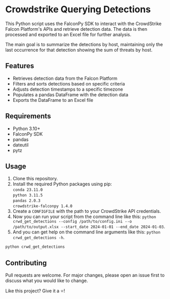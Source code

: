 # Crowdstrike Querying Detections

This Python script uses the FalconPy SDK to interact with the CrowdStrike Falcon Platform's APIs and retrieve detection data. The data is then processed and exported to an Excel file for further analysis.

The main goal is to summarize the detections by host, maintaining only the last occurrence for that detection showing the sum of threats by host.

## Features

- Retrieves detection data from the Falcon Platform
- Filters and sorts detections based on specific criteria
- Adjusts detection timestamps to a specific timezone
- Populates a pandas DataFrame with the detection data
- Exports the DataFrame to an Excel file

## Requirements

- Python 3.10+
- FalconPy SDK
- pandas
- dateutil
- pytz

## Usage

1. Clone this repository.
2. Install the required Python packages using pip:<br/>
`conda 23.11.0`<br/>
`python 3.11.5`<br/>
`pandas 2.0.3`<br/>
`crowdstrike-falconpy 1.4.0`<br/>
1. Create a `CONFIGFILE` with the path to your CrowdStrike API credentials.
2. Now you can run your script from the command line like this: `python crwd_get_detections --config /path/to/config.ini --o /path/to/output.xlsx --start_date 2024-01-01 --end_date 2024-01-03`.
3. And you can get help on the command line arguments like this: `python crwd_get_detections -h`.
```python
python crwd_get_detections
```
## Contributing
Pull requests are welcome. For major changes, please open an issue first to discuss what you would like to change.

Like this project? Give it a ⭐!

